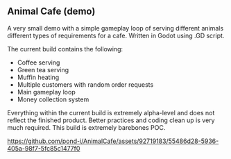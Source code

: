 ## Animal Cafe (demo)

A very small demo with a simple gameplay loop of serving different animals different types of requirements for a cafe. Written in Godot using .GD script.

The current build contains the following:
- Coffee serving
- Green tea serving
- Muffin heating 
- Multiple customers with random order requests
- Main gameplay loop
-	Money collection system
    
Everything within the current build is extremely alpha-level and does not reflect the finished product. Better practices and coding clean up is very much required. This build is extremely barebones POC. 

https://github.com/pond-i/AnimalCafe/assets/92719183/55486d28-5936-405a-98f7-5fc85c1477f0

